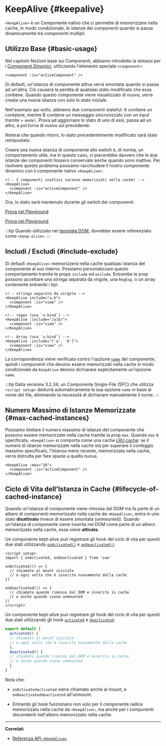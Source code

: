 <script setup>
import SwitchComponent from './keep-alive-demos/SwitchComponent.vue'
</script>

# KeepAlive {#keepalive}

`<KeepAlive>` è un Componente nativo che ci permette di memorizzare nella cache, in modo condizionale, le istanze dei componenti quando si passa dinamicamente tra componenti multipli.

## Utilizzo Base {#basic-usage}

Nel capitolo Nozioni base sui Componenti, abbiamo introdotto la sintassi per i [Componenti Dinamici](/guide/essentials/component-basics#dynamic-components), utilizzando l'elemento speciale `<component>`:

```vue-html
<component :is="activeComponent" />
```

Di default, un'istanza di componente attiva verrà smontata quando si passa ad un'altra. Ciò causerà la perdita di qualsiasi stato modificato che essa contiene. Quando questo componente viene visualizzato di nuovo, verrà creata una nuova istanza con solo lo stato iniziale.

Nell'esempio qui sotto, abbiamo due componenti stateful: A contiene un contatore, mentre B contiene un messaggio sincronizzato con un input tramite `v-model`. Prova ad aggiornare lo stato di uno di essi, passa ad un altro, e poi torna di nuovo sul precedente:

<SwitchComponent />

Noterai che quando ritorni, lo stato precedentemente modificato sarà stato reimpostato.

Creare una nuova istanza di componente allo switch è, di norma, un comportamento utile, ma in questo caso, ci piacerebbe davvero che le due istanze dei componenti fossero conservate anche quando sono inattive. Per risolvere questo problema possiamo racchiudere il nostro componente dinamico con il componente nativo `<KeepAlive>`:

```vue-html
<!-- I componenti inattivi saranno memorizzati nella cache! -->
<KeepAlive>
  <component :is="activeComponent" />
</KeepAlive>
```

Ora, lo stato sarà mantenuto durante gli switch dei componenti:

<SwitchComponent use-KeepAlive />

<div class="composition-api">

[Prova nel Playground](https://play.vuejs.org/#eNqtUsFOwzAM/RWrl4IGC+cqq2h3RFw495K12YhIk6hJi1DVf8dJSllBaAJxi+2XZz8/j0lhzHboeZIl1NadMA4sd73JKyVaozsHI9hnJqV+feJHmODY6RZS/JEuiL1uTTEXtiREnnINKFeAcgZUqtbKOqj7ruPKwe6s2VVguq4UJXEynAkDx1sjmeMYAdBGDFBLZu2uShre6ioJeaxIduAyp0KZ3oF7MxwRHWsEQmC4bXXDJWbmxpjLBiZ7DwptMUFyKCiJNP/BWUbO8gvnA+emkGKIgkKqRrRWfh+Z8MIWwpySpfbxn6wJKMGV4IuSs0UlN1HVJae7bxYvBuk+2IOIq7sLnph8P9u5DJv5VfpWWLaGqTzwZTCOM/M0IaMvBMihd04ruK+lqF/8Ajxms8EFbCiJxR8khsP6ncQosLWnWV6a/kUf2nqu75Fby04chA0iPftaYryhz6NBRLjdtajpHZTWPio=)

</div>
<div class="options-api">

[Prova nel Playground](https://play.vuejs.org/#eNqtU8tugzAQ/JUVl7RKWveMXFTIseofcHHAiawasPxArRD/3rVNSEhbpVUrIWB3x7PM7jAkuVL3veNJmlBTaaFsVraiUZ22sO0alcNedw2s7kmIPHS1ABQLQDEBAMqWvwVQzffMSQuDz1aI6VreWpPCEBtsJppx4wE1s+zmNoIBNLdOt8cIjzut8XAKq3A0NAIY/QNveFEyi8DA8kZJZjlGALQWPVSSGfNYJjVvujIJeaxItuMyo6JVzoJ9VxwRmtUCIdDfNV3NJWam5j7HpPOY8BEYkwxySiLLP1AWkbK4oHzmXOVS9FFOSM3jhFR4WTNfRslcO54nSwJKcCD4RsnZmJJNFPXJEl8t88quOuc39fCrHalsGyWcnJL62apYNoq12UQ8DLEFjCMy+kKA7Jy1XQtPlRTVqx+Jx6zXOJI1JbH4jejg3T+KbswBzXnFlz9Tjes/V/3CjWEHDsL/OYNvdCE8Wu3kLUQEhy+ljh+brFFu)

</div>

:::tip
Quando utilizzato nei [template DOM](/guide/essentials/component-basics#dom-template-parsing-caveats), dovrebbe essere referenziato come `<keep-alive>`.
:::

## Includi / Escludi {#include-exclude}

Di default `<KeepAlive>` memorizzerà nella cache qualsiasi istanza del componente al suo interno. Possiamo personalizzare questo comportamento tramite le props `include` ed `exclude`. Entrambe le prop possono accettare una stringa separata da virgole, una `RegExp`, o un array contenente entrambi i tipi:

```vue-html
<!-- stringa separata da virgole -->
<KeepAlive include="a,b">
  <component :is="view" />
</KeepAlive>

<!-- regex (usa `v-bind`) -->
<KeepAlive :include="/a|b/">
  <component :is="view" />
</KeepAlive>

<!-- Array (usa `v-bind`) -->
<KeepAlive :include="['a', 'b']">
  <component :is="view" />
</KeepAlive>
```

La corrispondenza viene verificata contro l'opzione [`name`](/api/options-misc#name) del componente, quindi i componenti che devono essere memorizzati nella cache in modo condizionale da `KeepAlive` devono dichiarare esplicitamente un'opzione `name`.

:::tip
Dalla versione 3.2.34, un Componente Single-File (SFC) che utilizza `<script setup>` dedurrà automaticamente la sua opzione `name` in base al nome del file, eliminando la necessità di dichiarare manualmente il nome.
:::

## Numero Massimo di Istanze Memorizzate {#max-cached-instances}

Possiamo limitare il numero massimo di istanze del componente che possono essere memorizzate nella cache tramite la prop `max`. Quando `max` è specificata, `<KeepAlive>` si comporta come una cache [LRU cache](<https://en.wikipedia.org/wiki/Cache_replacement_policies#Least_recently_used_(LRU)>): se il numero di istanze memorizzate nella cache sta per superare il conteggio massimo specificato, l'istanza meno recente, memorizzata nella cache, verrà distrutta per fare spazio a quella nuova.

```vue-html
<KeepAlive :max="10">
  <component :is="activeComponent" />
</KeepAlive>
```

## Ciclo di Vita dell'Istanza in Cache {#lifecycle-of-cached-instance}

Quando un'istanza di componente viene rimossa dal DOM ma fa parte di un albero di componenti memorizzato nella cache da `<KeepAlive>`, entra in uno stato **disattivato** invece di essere smontata (unmounted). Quando un'istanza di componente viene inserita nel DOM come parte di un albero memorizzato nella cache, essa viene **attivata**.

<div class="composition-api">

Un componente kept-alive può registrare gli hook del ciclo di vita per questi due stati utilizzando [`onActivated()`](/api/composition-api-lifecycle#onactivated) e [`onDeactivated()`](/api/composition-api-lifecycle#ondeactivated):

```vue
<script setup>
import { onActivated, onDeactivated } from 'vue'

onActivated(() => {
  // chiamato al mount iniziale
  // e ogni volta che è inserito nuovamente dalla cache
})

onDeactivated(() => {
  // chiamato quando rimosso dal DOM e inserito in cache
  // e anche quando viene unmounted
})
</script>
```

</div>
<div class="options-api">

Un componente kept-alive può registrare gli hook del ciclo di vita per questi due stati utilizzando gli hook [`activated`](/api/options-lifecycle#activated) e [`deactivated`](/api/options-lifecycle#deactivated):

```js
export default {
  activated() {
  // chiamato al mount iniziale
  // e ogni volta che è inserito nuovamente dalla cache
  },
  deactivated() {
  // chiamato quando rimosso dal DOM e inserito in cache
  // e anche quando viene unmounted
  }
}
```

</div>

Nota che:

- <span class="composition-api">`onActivated`</span><span class="options-api">`activated`</span> viene chiamato anche al mount, e <span class="composition-api">`onDeactivated`</span><span class="options-api">`deactivated`</span> all'unmount.

- Entrambi gli hook funzionano non solo per il componente radice memorizzato nella cache da `<KeepAlive>`, ma anche per i componenti discendenti nell'albero memorizzato nella cache.

---

**Correlati**

- [Referenza API `<KeepAlive>`](/api/built-in-components#keepalive)
